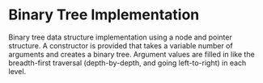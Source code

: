 # Binary Tree Implementation
Binary tree data structure implementation using a node and pointer structure. A constructor is provided that takes a variable number of 
arguments and creates a binary tree. Argument values are filled in like the breadth-first traversal (depth-by-depth, and going left-to-right) in each level.
